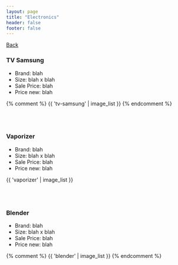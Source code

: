 ```yaml
---
layout: page
title: "Electronics"
header: false
footer: false
---
```


<a href="/sale-house-stuff">Back</a>

<h3>TV Samsung</h3>

* Brand: blah
* Size: blah x blah
* Sale Price: blah
* Price new: blah

{% comment %} 
{{ 'tv-samsung' | image_list }}
{% endcomment %}

<br/>
<br/>

<h3>Vaporizer</h3>

* Brand: blah
* Size: blah x blah
* Sale Price: blah
* Price new: blah

{{ 'vaporizer' | image_list }}

<br/>
<br/>

<h3>Blender</h3>

* Brand: blah
* Size: blah x blah
* Sale Price: blah
* Price new: blah

{% comment %} 
{{ 'blender' | image_list }}
{% endcomment %}

<br/>
<br/>